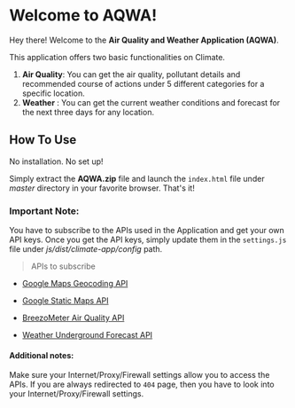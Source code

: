 # Welcome to AQWA!

Hey there! Welcome to the **Air Quality and Weather Application (AQWA)**.

This application offers two basic functionalities on Climate. 

1. **Air Quality**:  You can get the air quality, pollutant details and recommended course of actions under 5 different categories for a specific location.
2. **Weather** : You can get the current weather conditions and forecast for the next three days for any location.

## How To Use

No installation. No set up!

Simply extract the **AQWA.zip** file and launch the `index.html` file under *master* directory in your favorite browser. That's it!

### Important Note:

You have to subscribe to the APIs used in the Application and get your own API keys. Once you get the API keys, simply update them in the `settings.js` file under *js/dist/climate-app/config* path.

> APIs to subscribe

- [Google Maps Geocoding API](https://developers.google.com/maps/documentation/geocoding/)

- [Google Static Maps API](https://developers.google.com/maps/documentation/static-maps)

- [BreezoMeter Air Quality API](https://breezometer.com/api/')

- [Weather Underground Forecast API](https://www.wunderground.com/weather/api/d/docs?MR=1)

#### Additional notes:

Make sure your Internet/Proxy/Firewall settings allow you to access the APIs. If you are always redirected to `404` page, then you have to look into your Internet/Proxy/Firewall settings.







